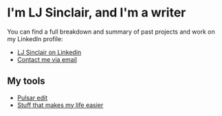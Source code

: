 # I'm LJ Sinclair, and I'm a writer

You can find a full breakdown and summary of past projects and work on my LinkedIn profile:

* [LJ Sinclair on Linkedin](https://www.linkedin.com/in/ljsinclair/)
* [Contact me via email](mailto:projects@ljsinclair.net)

## My tools

* [Pulsar edit](https://github.com/ljsinclair/ljsinclair/tree/main/pulsar-edit)
* [Stuff that makes my life easier](https://github.com/ljsinclair/ljsinclair/tree/main/lifehacks)
